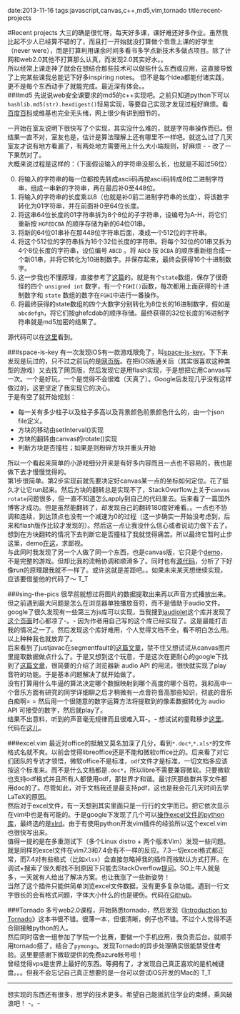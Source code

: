 date:2013-11-16
tags:javascript,canvas,c++,md5,vim,tornado
title:recent-projects
<!---->
#Recent projects
大三的确是很忙呀，每天好多课，课好难还好多作业。虽然我比起不少人已经算不错的了，而且打一开始就没打算做个乖乖上课的好学生（never were），而是打算利用课余时间多看书多学点新技术多做点项目。除了计网和web2.0其他不打算那么认真，而发现2.0其实好水。。  
所以经常上课走神了就会在想结合那些技术可以做些什么东西或应用，这直接导致了上完某些课我总能记下好多inspiring notes。 但不是每个idea都能付诸实践，更不是每个东西动手了就能完成。最近深有体会。。  
###md5
先说说web安全课要求的md5的c++实现吧。之前只知道python下可以`hashlib.md5(str).hexdigest()`轻易实现，等要自己实现才发现过程好麻烦。看[百度百科](http://baike.baidu.com/view/7636.htm)或维基也完全无头绪，网上很少有讲到细节的。
<!--more-->
一开始在室友说明下很快写了个实现，其实没什么难的，就是字符串操作而已。但结果一直不对，室友也是，估计是算法理解上还有哪里不一样吧。就这么过了几天室友才说有地方看漏了，有两处地方需要用上什么大小端规则，好麻烦 - - 改了一下果然对了。  
大概来说过程是这样的：（下面假设输入的字符串没那么长，也就是不超过56位）  
   
0. 将输入的字符串的每一位都按先转成ascii码再按ascii码转成8位二进制字符串，组成一串新的字符串，再在最后补0至448位。  
1. 将输入的字符串的长度乘以8（也就是补0前二进制字符串的长度），将该数字转化为01字符串，并在前面补0至64位长度。  
2. 将这串64位长度的01字符串拆为8个8位的子字符串，设编号为A-H，将它们重新按 `HGFEDCBA` 的顺序存储为新的64位01串。  
3. 将新的64位01串补在那448位字符串后面，凑成一个512位的字符串。  
4. 将这个512位的字符串拆为16个32位长度的字符串。将每个32位的01串又拆为4个8位长度的字符串，设位编号 `ABCD` 。将 `ABCD` 按 `DCBA` 的顺序重新组合成一个新01串，并将它转化为10进制数字。并保存起来，最终会获得16个十进制数字。  
5. 这一步我也不懂原理，直接参考了[这篇](http://blog.sina.com.cn/s/blog_534408920100as7f.html)的。就是有个`state`数组，保存了很奇怪的四个 `unsigned int` 数字，有一个`FGHI()`函数，每次都用上面获得的十进制数字和 `state` 数组的数字在`FGHI`中进行一番操作。  
6. 将最终获得的state数组的四个大数字分别转化为8位长的16进制数字，假如是`abcdefgh`，将它们按ghefcdab的顺序存储。最终获得的32位长度的16进制字符串就是md5加密的结果了。  
  
源代码可以在[这里](https://github.com/yakiang/some-collections/tree/master/other-cpp/md5)看到。  
  
###space-is-key
有一次发现iOS有一款游戏限免了，叫[space-is-key](https://itunes.apple.com/app/id444050300)。下下来发现是玩过的，只不过之前玩的是[网页版](http://armorgames.com/play/10912)。在把iOS版通关后（其实很喜欢这种类型的游戏）又去找了网页版，然后发现它是用flash实现，于是想把它用Canvas写一次。一个是好玩，一个是觉得不会很难（天真了）。Google后发现几乎没有这样做过的，这更坚定了我实现它的决心。  
于是有空了就开始规划：

+ 每一关有多少柱子以及柱子多高以及背景颜色前景颜色什么的，由一个json file定义。
+ 方块的移动由setInterval()实现
+ 方块的翻转由canvas的rotate()实现
+ 判断方块是否撞柱；如果是则粉碎方块并重头开始

所以一个看起来简单的小游戏细分开来是有好多内容而且一点也不容易的，我也是做下去才慢慢觉得的。  
第1步很简单。第2步实现前就先要决定好canvas某一点的坐标如何定位。花了挺久才让它run起来。然后方块的翻转总是实现不了，StackOverflow上关于`canvas rotate`问题很多，但一直不知道怎么apply到自己的代码里去。后来看了一篇国外博客才成功。但是虽然能翻转了，却发现自己的翻转180度好难看。。一点也不协调和连续，到达顶点也没有一个减速为0的过程（这一步确实一开始没考虑到，后来和flash版作比较才发现的）。然后这一点让我没什么信心或者说动力做下去了。想到在方块翻转的情况下去判断它是否撞柱了我就觉得痛苦。所以最终它暂时止步这里，demo[在这](/projects/js-toys/space-is-key)，求鄙视。  
与此同时我发现了另一个人做了同一个东西，也是canvas版，它只是个[demo](http://jsrun.it/ladeng6666/gn0D)，不是完整的游戏。但却比我的流畅协调和顺滑多了。同时也有[源代码](http://bbs.9ria.com/thread-128498-1-1.html)，分析了下好像run的原理跟我就不一样了。或许这就是差距吧。。如果未来某天想继续实现，应该要借鉴他的代码了～ T_T  

###sing-the-pics
很早前就想过将图片的数据提取出来再以声音方式播放出来。但之前遇到最大问题是怎么在浏览器单独播放音符，而不是借助于audio文件。google了很久发现有一些第三方js库可以实现，当我搜到[audiolet](https://github.com/automata/Audiolet)这个库并发现了[这个页面](http://automata.cc/lab/hear-the-img)时心都凉了-。- 因为作者用自己写的这个库已经实现了。这是最能打击我的情况之一了。然后发现这个库好难用，个人觉得文档不全，看不明白怎么用。以上种种我也就放弃了。  
后来看到了justjavac在segmentfault的[这篇文章](http://blog.segmentfault.com/justjavac/1190000000313116)，禁不住又想试试从canvas图片里提取数据做点什么了。于是又想到这个玩意，于是这次在更耐心的google下找到了[这篇文章](http://patorjk.com/blog/2012/07/22/tone-playing-experiment-with-html5s-web-audio-api/)，很简要的介绍了浏览器新 audio API 的用法，很快就实现了play音符的功能。于是基本问题解决了就开始做了。  
没有打算用什么牛逼的算法决定哪个数据映射到哪个高度的哪个音符。我和高中一个音乐方面有研究的同学详细聊之后才稍微有一点音符音高那些知识，彻底的音乐白痴啊= = 然后用一个很随意的数字运算方法将提取到的像素数据转化为 audio API 可接受的数字，然后就play了。  
结果不出意料，听到的声音毫无规律而且很难入耳-。- 想试试的童鞋移步[这里](http://yakiang.com/projects/js-toys/sing-the-pics/)。代码在[这儿](https://github.com/yakiang/some-collections/tree/master/js-toys/sing-the-pics)。  


###excel.vim
最近对office的抵触又莫名加深了几分，看到`*.doc*`,`*.xls*`的文件格式名就不爽。以前会觉得libreoffice还是不能和微软office比的。后来看了对它们团队的专访才领悟，微软office不是标准，`odf`文件才是标准，一切文档多应该按这个标准来。而不是什么文档都是`.doc*`，所以libre不需要兼容微软。只要微软也支持odf格式并且所有人都使用odf，那世界才和谐。最讨厌那些群共享文件都用doc的了。尽管如此，对于文档我还是最支持pdf，这也是我会花几天时间去学LaTeX的原因。  
然后对于excel文件，有一天想到其实里面只是一行行的文字而已。把它依次显示在vim中也是有可能的。于是google下发现了几个可以[操作excel文件的python库](http://www.python-excel.org)，最终选的是[xlrd](https://github.com/python-excel/xlrd)。由于有使用python开发vim插件的经验所以这个excel.vim也很快写出来。  
值得一提的是在多重测试下（多个Linux distro + 两个版本Vim）发现一些问题。就是同样的excel文件在vim7.3和7.4会有不一样的反应。7.3一切excel格式都正常，而7.4对有些格式（比如`xlsx`）会直接忽略掉我的插件而按默认方式打开。在调试+搜索了很久都找不到原因下只能去StackOverflow[提问](http://stackoverflow.com/questions/19742394/file-format-issue-with-vim-7-4)。SO上牛人就是多，一天就有人给出了解决方案。也让我涨了一些新姿势！  
当然了这个插件只能供简单浏览excel文件数据，没有更多复杂功能。遇到一行文字很长的会有格式问题，字体大小什么的也是硬伤。代码在[Github](https://github.com/yakiang/excel.vim)。


###Tornado
多亏web2.0课程，开始熟悉tornado，然后发现《[Introduction to Tornado](http://shop.oreilly.com/product/0636920021292.do)》这本书很不错。很薄一本，但很清晰，例子也不错。不过个人觉得不适合刚接触python的人。  
然后同时宿舍一组参加了学院一个比赛，要做一个手机应用，我负责后台。就顺手用tornado搭了，结合了`pymongo`。发现Tornado的异步处理确实很能禁受住考验。这里要感谢下微软提供的免费azure帐号啦！  
曾经觉得vps是世界上最好的东西。等拥有了，才发现自己真正喜欢的是机械键盘。。。但我不会忘记自己真正想要的是一台可以尝试iOS开发的Mac的 T_T  

---
想实现的东西还有很多，想学的技术更多。希望自己能抵抗住学业的束缚，乘风破浪吧！ -。-    
